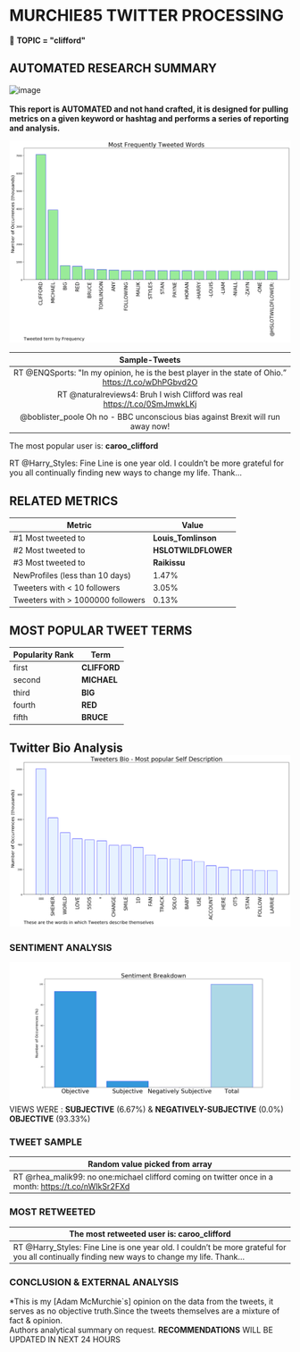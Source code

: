# MURCHIE85 TWITTER PROCESSING 
&#x1F34E; **TOPIC = "clifford"**

## AUTOMATED RESEARCH SUMMARY

![image](https://marketingplatform.google.com/about/static/images/gmp/analytics-smb-benefit.jpg)
<br></br>
<b> This report is AUTOMATED and not hand crafted, it is designed for pulling metrics on a given keyword or hashtag and performs a series of reporting and analysis.</b>



![image](TWEETS.png)



|                **Sample-Tweets**        |
| :-------------: |
| RT @ENQSports: "In my opinion, he is the best player in the state of Ohio.” https://t.co/wDhPGbvd2O |
| RT @naturalreviews4: Bruh I wish Clifford was real https://t.co/0SmJmwkLKj |
| @boblister_poole Oh no - BBC unconscious bias against Brexit will run away now! |

The most popular user is: **caroo_clifford**
<div class="alert alert-block alert-danger"> RT @Harry_Styles: Fine Line is one year old. I couldn’t be more grateful for you all continually finding new ways to change my life. Thank…</div>

## RELATED METRICS<br>
| Metric | Value |
| ------------- | ------------- |
| #1 Most tweeted to  | **Louis_Tomlinson** |
| #2 Most tweeted to  | **HSLOTWILDFLOWER** |
| #3 Most tweeted to  | **Raikissu** |
| NewProfiles (less than 10 days) | 1.47%  |
| Tweeters with < 10 followers  | 3.05%|
| Tweeters with > 1000000 followers  | 0.13%  |



## MOST POPULAR TWEET TERMS 


| Popularity Rank  | Term |
| ------------- | ------------- |
| first  | **CLIFFORD**  |
| second  | **MICHAEL**  |
| third  | **BIG** |
| fourth  | **RED**  |
| fifth  | **BRUCE**  |


## Twitter Bio Analysis![image](BIO.png)
### SENTIMENT ANALYSIS
![image](sentiment.png)
VIEWS WERE : **SUBJECTIVE**  (6.67%) & **NEGATIVELY-SUBJECTIVE** (0.0%) **OBJECTIVE** (93.33%)

### TWEET SAMPLE 
| Random value picked from array |
| ------------- |
|RT @rhea_malik99: no one:michael clifford coming on twitter once in a month: https://t.co/nWIkSr2FXd |

### MOST RETWEETED 

| The most retweeted user is: **caroo_clifford**  |
| ------------- |
| RT @Harry_Styles: Fine Line is one year old. I couldn’t be more grateful for you all continually finding new ways to change my life. Thank… |

### CONCLUSION & EXTERNAL ANALYSIS

*This is my [Adam McMurchie`s] opinion on the data from the tweets, it serves as no objective truth.Since the tweets themselves are a mixture of fact & opinion.<br>
Authors analytical summary on request.
**RECOMMENDATIONS** WILL BE UPDATED IN NEXT  24 HOURS <br>